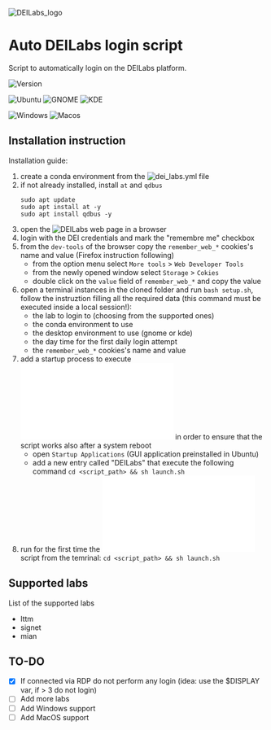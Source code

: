 ![DEILabs_logo](dat/DEILabs_logo.png)
# Auto DEILabs login script

Script to automatically login on the DEILabs platform. 

![Version](https://img.shields.io/badge/dynamic/json?color=informational&label=Version&query=%24.version&url=https%3A%2F%2Fraw.githubusercontent.com%2Fmatteocali%2FDEILabs%2Fmain%2Fdata%2Fversion.json)

![Ubuntu](https://img.shields.io/badge/Ubuntu-partially%20supported-yellow?style=flat&logo=ubuntu)
![GNOME](https://img.shields.io/badge/GNOME-supported-success?style=flat&logo=gnome)
![KDE](https://img.shields.io/badge/KDE-supported-success?style=flat&logo=kde)

![Windows](https://img.shields.io/badge/Windows-not%20supported-critical?style=flat&logo=windows)
![Macos](https://img.shields.io/badge/MacOS-not%20supported-critical?style=flat&logo=apple)

## Installation instruction

Installation guide:
1) create a conda environment from the ![dei_labs.yml](data/dei_labs.yml) file
2) if not already installed, install `at` and `qdbus`
   ```
   sudo apt update
   sudo apt install at -y
   sudo apt install qdbus -y
   ```
3) open the ![DEILabs](https://deilabs.dei.unipd.it/) web page in a browser
4) login with the DEI credentials and mark the "remembre me" checkbox
5) from the `dev-tools` of the browser copy the `remember_web_*` cookies's name and value (Firefox instruction following)
   - from the option menu select `More tools` > `Web Developer Tools`
   - from the newly opened window select `Storage` > `Cokies`
   - double click on the `value` field of `remember_web_*` and copy the value
6) open a terminal instances in the cloned folder and run `bash setup.sh`, follow the instruztion filling all the required data (this command must be executed inside a local session!):
   - the lab to login to (choosing from the supported ones)
   - the conda environment to use
   - the desktop environment to use (gnome or kde)
   - the day time for the first daily login attempt
   - the `remember_web_*` cookies's name and value
7) add a startup process to execute ![launch.sh](launch.sh) in order to ensure that the script works also after a system reboot
   - open `Startup Applications` (GUI application preinstalled in Ubuntu)
   - add a new entry called "DEILabs" that execute the following command `cd <script_path> && sh launch.sh`
8) run for the first time the ![launch.sh](launch.sh) script from the temrinal: `cd <script_path> && sh launch.sh`

## Supported labs

List of the supported labs
* lttm
* signet
* mian

## TO-DO

- [x] If connected via RDP do not perform any login (idea: use the $DISPLAY var, if > 3 do not login)
- [ ] Add more labs
- [ ] Add Windows support
- [ ] Add MacOS support

